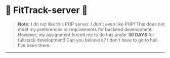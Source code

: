 ﻿# 🌟 FitTrack-server 🌟

> **Note:**
> I do not like this PHP server. I don't even like PHP!
> This does not meet my preferences or requirements for backend development.
> However, my assignment forced me to do this under **30 DAYS** for fullstack development!
> Can you believe it?
> I don't have to go to hell. I've been there.

---
